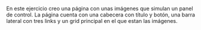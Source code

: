 En este ejercicio creo una página con unas imágenes que simulan un panel de control.
La página cuenta con una cabecera con título y botón, una barra lateral con tres links y un grid principal en el que estan las imágenes.